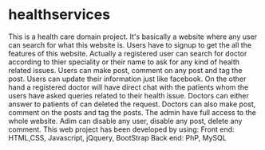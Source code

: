 # healthservices
This is a health care domain project. It's basically a website where any user can search for what this website is. Users have to signup to get the all the features of this website. Actually a registered user can search for doctor according to thier speciality or their name to ask for any kind of health related issues. Users can make post, comment on any post and tag the post. Users can update their information just like facebook.
On the other hand a registered doctor will have direct chat with the patients whom the users have asked queries related to their health issue. Doctors can either answer to patients of can deleted the request. Doctors can also make post, comment on the posts and tag the posts.
The admin have full access to the whole website. Adim can disable any user, disable any post, delete any comment.
This web project has been developed by using:
                Front end:  HTML,CSS, Javascript, jQquery, BootStrap
                Back end: PhP, MySQL
